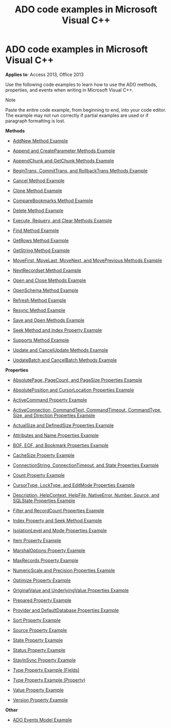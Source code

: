 ﻿---
title: ADO code examples in Microsoft Visual C++
TOCTitle: ADO code examples in Microsoft Visual C++
ms:assetid: 4542fed7-4d5e-83f9-84dc-7f7991f969dc
ms:mtpsurl: https://msdn.microsoft.com/library/JJ249212(v=office.15)
ms:contentKeyID: 48544550
ms.date: 09/18/2015
mtps_version: v=office.15
---

# ADO code examples in Microsoft Visual C++


**Applies to**: Access 2013, Office 2013

Use the following code examples to learn how to use the ADO methods, properties, and events when writing in Microsoft Visual C++.


> [!NOTE]
> Paste the entire code example, from beginning to end, into your code editor. The example may not run correctly if partial examples are used or if paragraph formatting is lost.



**Methods**

  - [AddNew Method Example](addnew-method-example-vc.md)

  - [Append and CreateParameter Methods Example](append-and-createparameter-methods-example-vc.md)

  - [AppendChunk and GetChunk Methods Example](appendchunk-and-getchunk-methods-example-vc.md)

  - [BeginTrans, CommitTrans, and RollbackTrans Methods Example](begintrans-committrans-and-rollbacktrans-methods-example-vc.md)

  - [Cancel Method Example](cancel-method-example-vc.md)

  - [Clone Method Example](clone-method-example-vc.md)

  - [CompareBookmarks Method Example](comparebookmarks-method-example-vc.md)

  - [Delete Method Example](delete-method-example-vc.md)

  - [Execute, Requery, and Clear Methods Example](execute-requery-and-clear-methods-example-vc.md)

  - [Find Method Example](find-method-example-vc.md)

  - [GetRows Method Example](getrows-method-example-vc.md)

  - [GetString Method Example](getstring-method-example-vc.md)

  - [MoveFirst, MoveLast, MoveNext, and MovePrevious Methods Example](movefirst-movelast-movenext-and-moveprevious-methods-example-vc.md)

  - [NextRecordset Method Example](nextrecordset-method-example-vc.md)

  - [Open and Close Methods Example](open-and-close-methods-example-vc.md)

  - [OpenSchema Method Example](openschema-method-example-vc.md)

  - [Refresh Method Example](refresh-method-example-vc.md)

  - [Resync Method Example](resync-method-example-vc.md)

  - [Save and Open Methods Example](save-and-open-methods-example-vc.md)

  - [Seek Method and Index Property Example](seek-method-and-index-property-example-vc.md)

  - [Supports Method Example](supports-method-example-vc.md)

  - [Update and CancelUpdate Methods Example](update-and-cancelupdate-methods-example-vc.md)

  - [UpdateBatch and CancelBatch Methods Example](updatebatch-and-cancelbatch-methods-example-vc.md)

**Properties**

  - [AbsolutePage, PageCount, and PageSize Properties Example](absolutepage-pagecount-and-pagesize-properties-example-vc.md)

  - [AbsolutePosition and CursorLocation Properties Example](absoluteposition-and-cursorlocation-properties-example-vc.md)

  - [ActiveCommand Property Example](activecommand-property-example-vc.md)

  - [ActiveConnection, CommandText, CommandTimeout, CommandType, Size, and Direction Properties Example](activeconnection-commandtext-commandtimeout-commandtype-size-and-direction-properties-example-vc.md)

  - [ActualSize and DefinedSize Properties Example](actualsize-and-definedsize-properties-example-vc.md)

  - [Attributes and Name Properties Example](attributes-and-name-properties-example-vc.md)

  - [BOF, EOF, and Bookmark Properties Example](bof-eof-and-bookmark-properties-example-vc.md)

  - [CacheSize Property Example](cachesize-property-example-vc.md)

  - [ConnectionString, ConnectionTimeout, and State Properties Example](connectionstring-connectiontimeout-and-state-properties-example-vc.md)

  - [Count Property Example](count-property-example-vc.md)

  - [CursorType, LockType, and EditMode Properties Example](cursortype-locktype-and-editmode-properties-example-vc.md)

  - [Description, HelpContext, HelpFile, NativeError, Number, Source, and SQLState Properties Example](description-helpcontext-helpfile-nativeerror-number-source-and-sqlstate-properties-example-vc.md)

  - [Filter and RecordCount Properties Example](filter-and-recordcount-properties-example-vc.md)

  - [Index Property and Seek Method Example](seek-method-and-index-property-example-vc.md)

  - [IsolationLevel and Mode Properties Example](isolationlevel-and-mode-properties-example-vc.md)

  - [Item Property Example](item-property-example-vc.md)

  - [MarshalOptions Property Example](marshaloptions-property-example-vc.md)

  - [MaxRecords Property Example](maxrecords-property-example-vc.md)

  - [NumericScale and Precision Properties Example](ado-numericscale-and-precision-properties-example-vc.md)

  - [Optimize Property Example](optimize-property-example-vc.md)

  - [OriginalValue and UnderlyingValue Properties Example](originalvalue-and-underlyingvalue-properties-example-vc.md)

  - [Prepared Property Example](prepared-property-example-vc.md)

  - [Provider and DefaultDatabase Properties Example](provider-and-defaultdatabase-properties-example-vc.md)

  - [Sort Property Example](sort-property-example-vc.md)

  - [Source Property Example](source-property-example-vc.md)

  - [State Property Example](state-property-example-vc.md)

  - [Status Property Example](status-property-example-vc.md)

  - [StayInSync Property Example](stayinsync-property-example-vc.md)

  - [Type Property Example (Fields)](type-property-example-field-vc.md)

  - [Type Property Example (Property)](type-property-example-property-vc.md)

  - [Value Property Example](value-property-example-vc.md)

  - [Version Property Example](version-property-example-vc.md)

**Other**

  - [ADO Events Model Example](ado-events-model-example-vc.md)

